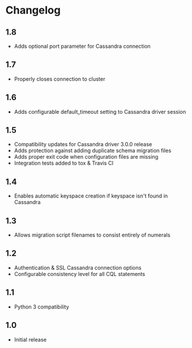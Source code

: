 Changelog
=========
1.8
---
- Adds optional port parameter for Cassandra connection

1.7
---
- Properly closes connection to cluster

1.6
---
- Adds configurable default_timeout setting to Cassandra driver session

1.5
---
- Compatibility updates for Cassandra driver 3.0.0 release
- Adds protection against adding duplicate schema migration files
- Adds proper exit code when configuration files are missing
- Integration tests added to tox & Travis CI

1.4
---
- Enables automatic keyspace creation if keyspace isn't found in Cassandra

1.3
---
- Allows migration script filenames to consist entirely of numerals

1.2
---
- Authentication & SSL Cassandra connection options
- Configurable consistency level for all CQL statements

1.1
---
- Python 3 compatibility

1.0
---
- Initial release
